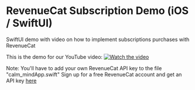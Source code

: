 # RevenueCat Subscription Demo (iOS / SwiftUI)
SwiftUI demo with video on how to implement subscriptions purchases with RevenueCat

This is the demo for our YouTube video:
[![Watch the video](https://img.youtube.com/vi/EBasaCcHhUs/maxresdefault.jpg)](https://youtu.be/EBasaCcHhUs)

Note:
You'll have to add your own RevenueCat API key to the file "calm_mindApp.swift"
Sign up for a free RevenueCat account and get an API key [here](https://codewithchris.com/rcat2)
